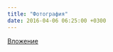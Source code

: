 ```yaml
---
title: "Фотография"
date: 2016-04-06 06:25:00 +0300
---
```



[Вложение](https://vk.com/photo41076938_409482007)
